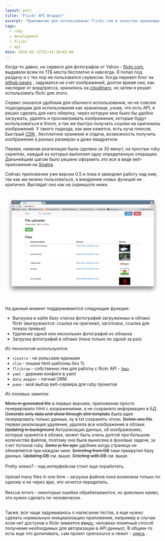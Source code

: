 ```yaml
---
layout: post
title: "Flickr API Wrapper"
excerpt: "Приложение для использования flickr.com в качестве хранилища изображений (например для блога)"
tags:
  - ruby
  - development
  - flickr
  - api
date: 2016-05-12T22:41:16+03:00
---
```


Когда-то давно, на сервисе для фотографов от Yahoo - <a href="https://flickr.com/" target="_blank">flickr.com</a>, выдавали всем по 1ТБ места
бесплатно и навсегда. Я попал под раздачу и с тех пор не пользовался сервисом. Когда перевел блог
на <a href="https://pages.github.com/" target="_blank">github pages</a> , задумался на счет изображений, долгое время они, как наследие от вордпресса, хранились
на <a href="http://cloudinary.com/" target="_blank">cloudinary</a>, но затем я решил использовать flickr для этого.

Cервис оказался удобным для обычного использования, но не совсем подходящим для
использования как хранилище, узнав, что есть API, я решил сделать для него обертку, через
которую мне было бы удобно загружать, удалять и просматривать изображения, которые будут
использоваться в блоге, а так же быстро получать ссылки на оригиналы изображений. У такого подхода,
как мне кажется, есть куча плюсов. Быстрый <a href="https://ru.wikipedia.org/wiki/Content_Delivery_Network" target="_blank">CDN</a> , бесплатное хранение и отдача, возможность получить
изображение в разных размерах и даже квадратное.

Первая, наивная реализация была сделана за 30 минут, на простых ruby скриптах, каждый из которых
выполнял одну определенную операцию. Дальнейшим шагом было решено оформить это все в виде
веб-приложения на <a href="http://www.sinatrarb.com/" target="_blank">Sinatra</a> .

Сейчас приложение уже версии 0.5 и пока я замедлил работу над ним, так как им можно пользоваться,
а внедрение новых функций не критично. Выглядит оно как на скриншоте ниже.

<br>
<img src="https://raw.githubusercontent.com/tonymadbrain/flickr_api/master/screenshot.png">
<br>
<br>

На данный момент поддерживаются следующие функции:

* Выгрузка в sqlite базу списка фотографий загруженных в облако flickr
(выгружаются: ссылка на оригинал, заголовок, ссылка для показа превью)
* Удаление одной или нескольких фотографий из облакка
* Загрузка фотографий в облако (пока только по одной за раз)

Из технологий используются:

* `sinatra` - не рельсами едиными
* `slim` - пишем html шаблоны без %
* `flickraw` - собственно гем для работы с flickr API - <a href="https://github.com/hanklords/flickraw" target="_blank">тыц</a>
* `yaml` - держим конфиги в yaml
* `data_mapper` - легкий ORM
* `puma` - мой выбор веб-сервера для ruby проектов

Из полевых заметок:

<s>Menu in generated file</s> в первых версиях, приложение просто генерировало html с
изоражениями, а не сохраняло информацию в БД.
<s>Generate only data and show through slim template</s> была идея генерировать только данные, ну
в txt сохранять чтоли.
<s>Delete one file</s> первая реализация удаления, удаляла все изображения в облаке.
<s>Updating in background</s> Актуализация данных, об изображениях, которые хранятся в облаке,
может быть очень долгой при большом количестве файлов, поэтому она была вынесена в фоновые задачи,
за счет потоков ruby.
<s>Some js for ajax</s> удобнее когда страница не обновляется при каждом чихе.
<s>Selecting from DB</s> таки прикрутил базу данных.
<s>Updating DB</s> см. выше.
<s>Deleting with DB</s> см. выше.<br><br>
Pretty wiews? - над интерфейсом стоит еще поработать.<br><br>
Upload many files in one time - загрузка файлов пока возможна только по одному и не через ajax,
это хочется переделать.<br><br>
Rescue errors - некоторые ошибки обрабатываются, но довольно криво, это нужно сделать по
человечески.<br><br>

Также, все чаще задумываюсь о написании тестов, а еще нужно сделать нормальную инициализацию
приложения, например в случае если нет доступов к flickr (имеется ввиду, человеко понятный способ
получения необходимых для авторизации в API данных). В общем-то есть еще что допиливать, сам проект
opensource и лежит - <a href="https://github.com/tonymadbrain/flickr_api" target="_blank">здесь</a> .

